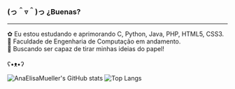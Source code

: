 ###  (っ＾▿＾)っ ¿Buenas?
<hr>
 ✿ Eu estou estudando e aprimorando C, Python, Java, PHP, HTML5, CSS3. <br>
🏫 Faculdade de Engenharia de Computação em andamento. <br>
🔭 Buscando ser capaz de tirar minhas ideias do papel! <br>
<br>
ʕ•ᴥ•ʔ 
<!-- falta configurar ![Snake animation](https://github.com/AnaElisaMueller/AnaElisaMueller/blob/output/github-contribution-grid-snake.svg)  -->

<div>
 
![AnaElisaMueller's GitHub stats](https://github-readme-stats.vercel.app/api?username=AnaElisaMueller&show_icons=true&theme=tokyonight)
![Top Langs](https://github-readme-stats.vercel.app/api/top-langs/?username=AnaElisaMueller&layout=compact&theme=tokyonight)
</div>


